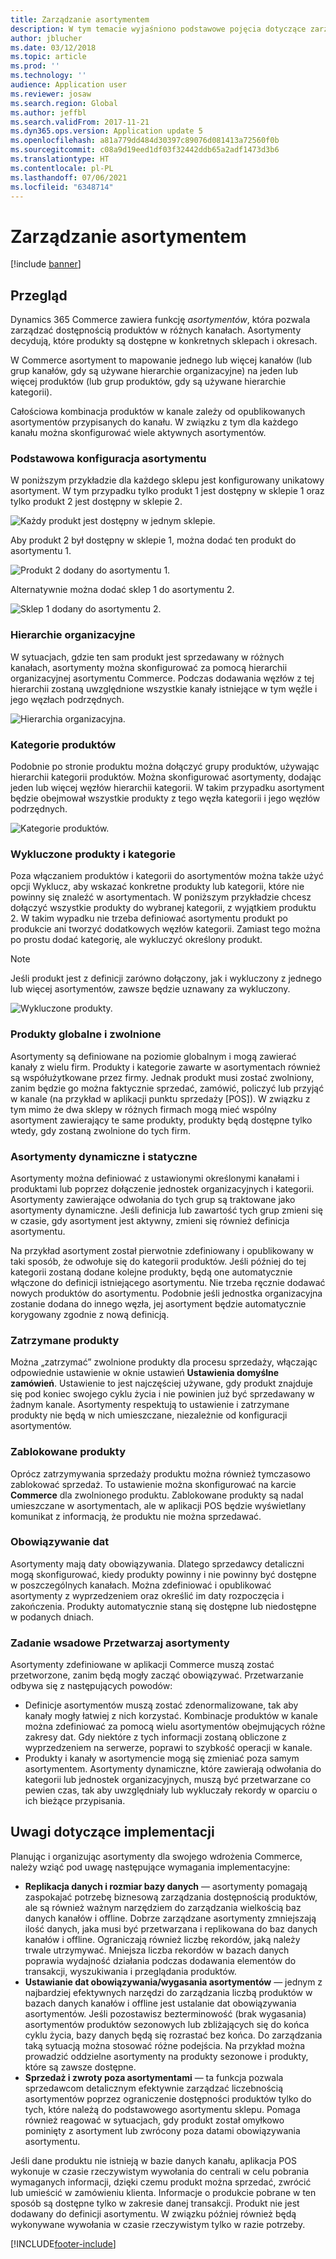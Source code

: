 ```yaml
---
title: Zarządzanie asortymentem
description: W tym temacie wyjaśniono podstawowe pojęcia dotyczące zarządzania asortymentem w Dynamics 365 Commerce oraz omówiono różne opcje projektu wdrożenia.
author: jblucher
ms.date: 03/12/2018
ms.topic: article
ms.prod: ''
ms.technology: ''
audience: Application user
ms.reviewer: josaw
ms.search.region: Global
ms.author: jeffbl
ms.search.validFrom: 2017-11-21
ms.dyn365.ops.version: Application update 5
ms.openlocfilehash: a81a779dd484d30397c89076d081413a72560f0b
ms.sourcegitcommit: c08a9d19eed1df03f32442ddb65a2adf1473d3b6
ms.translationtype: HT
ms.contentlocale: pl-PL
ms.lasthandoff: 07/06/2021
ms.locfileid: "6348714"
---
```

# <a name="assortment-management"></a>Zarządzanie asortymentem

[!include [banner](../includes/banner.md)]

## <a name="overview"></a>Przegląd

Dynamics 365 Commerce zawiera funkcję *asortymentów*, która pozwala zarządzać dostępnością produktów w różnych kanałach. Asortymenty decydują, które produkty są dostępne w konkretnych sklepach i okresach.

W Commerce asortyment to mapowanie jednego lub więcej kanałów (lub grup kanałów, gdy są używane hierarchie organizacyjne) na jeden lub więcej produktów (lub grup produktów, gdy są używane hierarchie kategorii).

Całościowa kombinacja produktów w kanale zależy od opublikowanych asortymentów przypisanych do kanału. W związku z tym dla każdego kanału można skonfigurować wiele aktywnych asortymentów.

### <a name="basic-assortment-setup"></a>Podstawowa konfiguracja asortymentu

W poniższym przykładzie dla każdego sklepu jest konfigurowany unikatowy asortyment. W tym przypadku tylko produkt 1 jest dostępny w sklepie 1 oraz tylko produkt 2 jest dostępny w sklepie 2.

![Każdy produkt jest dostępny w jednym sklepie.](./media/Managing-assortments-figure1.png)

Aby produkt 2 był dostępny w sklepie 1, można dodać ten produkt do asortymentu 1.

![Produkt 2 dodany do asortymentu 1.](./media/Managing-assortments-figure2.png)

Alternatywnie można dodać sklep 1 do asortymentu 2.

![Sklep 1 dodany do asortymentu 2.](./media/Managing-assortments-figure3.png)

### <a name="organization-hierarchies"></a>Hierarchie organizacyjne

W sytuacjach, gdzie ten sam produkt jest sprzedawany w różnych kanałach, asortymenty można skonfigurować za pomocą hierarchii organizacyjnej asortymentu Commerce. Podczas dodawania węzłów z tej hierarchii zostaną uwzględnione wszystkie kanały istniejące w tym węźle i jego węzłach podrzędnych.

![Hierarchia organizacyjna.](./media/Managing-assortments-figure4.png)

### <a name="product-categories"></a>Kategorie produktów

Podobnie po stronie produktu można dołączyć grupy produktów, używając hierarchii kategorii produktów. Można skonfigurować asortymenty, dodając jeden lub więcej węzłów hierarchii kategorii. W takim przypadku asortyment będzie obejmował wszystkie produkty z tego węzła kategorii i jego węzłów podrzędnych.

![Kategorie produktów.](./media/Managing-assortments-figure5.png)

### <a name="excluded-products-or-categories"></a>Wykluczone produkty i kategorie

Poza włączaniem produktów i kategorii do asortymentów można także użyć opcji Wyklucz, aby wskazać konkretne produkty lub kategorii, które nie powinny się znaleźć w asortymentach. W poniższym przykładzie chcesz dołączyć wszystkie produkty do wybranej kategorii, z wyjątkiem produktu 2. W takim wypadku nie trzeba definiować asortymentu produkt po produkcie ani tworzyć dodatkowych węzłów kategorii. Zamiast tego można po prostu dodać kategorię, ale wykluczyć określony produkt.

> [!NOTE]
> Jeśli produkt jest z definicji zarówno dołączony, jak i wykluczony z jednego lub więcej asortymentów, zawsze będzie uznawany za wykluczony.

![Wykluczone produkty.](./media/Managing-assortments-figure6.png)

### <a name="global-and-released-products"></a>Produkty globalne i zwolnione

Asortymenty są definiowane na poziomie globalnym i mogą zawierać kanały z wielu firm. Produkty i kategorie zawarte w asortymentach również są współużytkowane przez firmy. Jednak produkt musi zostać zwolniony, zanim będzie go można faktycznie sprzedać, zamówić, policzyć lub przyjąć w kanale (na przykład w aplikacji punktu sprzedaży \[POS\]). W związku z tym mimo że dwa sklepy w różnych firmach mogą mieć wspólny asortyment zawierający te same produkty, produkty będą dostępne tylko wtedy, gdy zostaną zwolnione do tych firm.

### <a name="dynamic-and-static-assortments"></a>Asortymenty dynamiczne i statyczne

Asortymenty można definiować z ustawionymi określonymi kanałami i produktami lub poprzez dołączenie jednostek organizacyjnych i kategorii. Asortymenty zawierające odwołania do tych grup są traktowane jako asortymenty dynamiczne. Jeśli definicja lub zawartość tych grup zmieni się w czasie, gdy asortyment jest aktywny, zmieni się również definicja asortymentu.

Na przykład asortyment został pierwotnie zdefiniowany i opublikowany w taki sposób, że odwołuje się do kategorii produktów. Jeśli później do tej kategorii zostaną dodane kolejne produkty, będą one automatycznie włączone do definicji istniejącego asortymentu. Nie trzeba ręcznie dodawać nowych produktów do asortymentu. Podobnie jeśli jednostka organizacyjna zostanie dodana do innego węzła, jej asortyment będzie automatycznie korygowany zgodnie z nową definicją.

### <a name="stopped-products"></a>Zatrzymane produkty

Można „zatrzymać” zwolnione produkty dla procesu sprzedaży, włączając odpowiednie ustawienie w oknie ustawień **Ustawienia domyślne zamówień**. Ustawienie to jest najczęściej używane, gdy produkt znajduje się pod koniec swojego cyklu życia i nie powinien już być sprzedawany w żadnym kanale. Asortymenty respektują to ustawienie i zatrzymane produkty nie będą w nich umieszczane, niezależnie od konfiguracji asortymentów.

### <a name="blocked-products"></a>Zablokowane produkty

Oprócz zatrzymywania sprzedaży produktu można również tymczasowo zablokować sprzedaż. To ustawienie można skonfigurować na karcie **Commerce** dla zwolnionego produktu. Zablokowane produkty są nadal umieszczane w asortymentach, ale w aplikacji POS będzie wyświetlany komunikat z informacją, że produktu nie można sprzedawać.

### <a name="date-effectivity"></a>Obowiązywanie dat

Asortymenty mają daty obowiązywania. Dlatego sprzedawcy detaliczni mogą skonfigurować, kiedy produkty powinny i nie powinny być dostępne w poszczególnych kanałach. Można zdefiniować i opublikować asortymenty z wyprzedzeniem oraz określić im daty rozpoczęcia i zakończenia. Produkty automatycznie staną się dostępne lub niedostępne w podanych dniach.

### <a name="process-assortments-batch-job"></a>Zadanie wsadowe Przetwarzaj asortymenty

Asortymenty zdefiniowane w aplikacji Commerce muszą zostać przetworzone, zanim będą mogły zacząć obowiązywać. Przetwarzanie odbywa się z następujących powodów:

- Definicje asortymentów muszą zostać zdenormalizowane, tak aby kanały mogły łatwiej z nich korzystać. Kombinacje produktów w kanale można zdefiniować za pomocą wielu asortymentów obejmujących różne zakresy dat. Gdy niektóre z tych informacji zostaną obliczone z wyprzedzeniem na serwerze, poprawi to szybkość operacji w kanale.
- Produkty i kanały w asortymencie mogą się zmieniać poza samym asortymentem. Asortymenty dynamiczne, które zawierają odwołania do kategorii lub jednostek organizacyjnych, muszą być przetwarzane co pewien czas, tak aby uwzględniały lub wykluczały rekordy w oparciu o ich bieżące przypisania.

## <a name="implementation-considerations"></a>Uwagi dotyczące implementacji

Planując i organizując asortymenty dla swojego wdrożenia Commerce, należy wziąć pod uwagę następujące wymagania implementacyjne:

- **Replikacja danych i rozmiar bazy danych** — asortymenty pomagają zaspokajać potrzebę biznesową zarządzania dostępnością produktów, ale są również ważnym narzędziem do zarządzania wielkością baz danych kanałów i offline. Dobrze zarządzane asortymenty zmniejszają ilość danych, jaka musi być przetwarzana i replikowana do baz danych kanałów i offline. Ograniczają również liczbę rekordów, jaką należy trwale utrzymywać. Mniejsza liczba rekordów w bazach danych poprawia wydajność działania podczas dodawania elementów do transakcji, wyszukiwania i przeglądania produktów.
- **Ustawianie dat obowiązywania/wygasania asortymentów** — jednym z najbardziej efektywnych narzędzi do zarządzania liczbą produktów w bazach danych kanałów i offline jest ustalanie dat obowiązywania asortymentów. Jeśli pozostawisz bezterminowość (brak wygasania) asortymentów produktów sezonowych lub zbliżających się do końca cyklu życia, bazy danych będą się rozrastać bez końca. Do zarządzania taką sytuacją można stosować różne podejścia. Na przykład można prowadzić oddzielne asortymenty na produkty sezonowe i produkty, które są zawsze dostępne.
- **Sprzedaż i zwroty poza asortymentami** — ta funkcja pozwala sprzedawcom detalicznym efektywnie zarządzać liczebnością asortymentów poprzez ograniczenie dostępności produktów tylko do tych, które należą do podstawowego asortymentu sklepu. Pomaga również reagować w sytuacjach, gdy produkt został omyłkowo pominięty z asortyment lub zwrócony poza datami obowiązywania asortymentu.

Jeśli dane produktu nie istnieją w bazie danych kanału, aplikacja POS wykonuje w czasie rzeczywistym wywołania do centrali w celu pobrania wymaganych informacji, dzięki czemu produkt można sprzedać, zwrócić lub umieścić w zamówieniu klienta. Informacje o produkcie pobrane w ten sposób są dostępne tylko w zakresie danej transakcji. Produkt nie jest dodawany do definicji asortymentu. W związku później również będą wykonywane wywołania w czasie rzeczywistym tylko w razie potrzeby.


[!INCLUDE[footer-include](../includes/footer-banner.md)]